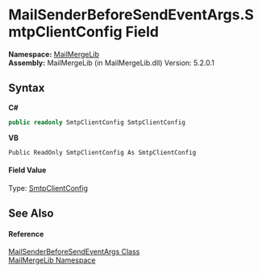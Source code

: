 # MailSenderBeforeSendEventArgs.SmtpClientConfig Field
 

**Namespace:**&nbsp;<a href="31c6ebbe-d683-7561-7308-5a5ee1f76bf5">MailMergeLib</a><br />**Assembly:**&nbsp;MailMergeLib (in MailMergeLib.dll) Version: 5.2.0.1

## Syntax

**C#**<br />
``` C#
public readonly SmtpClientConfig SmtpClientConfig
```

**VB**<br />
``` VB
Public ReadOnly SmtpClientConfig As SmtpClientConfig
```


#### Field Value
Type: <a href="de5f993a-a891-84f4-006c-23e52c27ab88">SmtpClientConfig</a>

## See Also


#### Reference
<a href="b1096603-5254-d74a-8cae-f6428515bfa8">MailSenderBeforeSendEventArgs Class</a><br /><a href="31c6ebbe-d683-7561-7308-5a5ee1f76bf5">MailMergeLib Namespace</a><br />